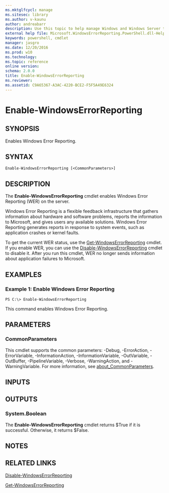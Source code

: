 ```yaml
---
ms.mktglfcycl: manage
ms.sitesec: library
ms.author: v-kaunu
author: andreabarr
description: Use this topic to help manage Windows and Windows Server technologies with Windows PowerShell.
external help file: Microsoft.WindowsErrorReporting.PowerShell.dll-Help.xml
keywords: powershell, cmdlet
manager: jasgro
ms.date: 12/20/2016
ms.prod: w10
ms.technology: 
ms.topic: reference
online version: 
schema: 2.0.0
title: Enable-WindowsErrorReporting
ms.reviewer:
ms.assetid: C9A65367-A3AC-4220-BCE2-F5F5A49E6324
---
```


# Enable-WindowsErrorReporting

## SYNOPSIS
Enables Windows Error Reporting.

## SYNTAX

```
Enable-WindowsErrorReporting [<CommonParameters>]
```

## DESCRIPTION
The **Enable-WindowsErrorReporting** cmdlet enables Windows Error Reporting (WER) on the server.

Windows Error Reporting is a flexible feedback infrastructure that gathers information about hardware and software problems, reports the information to Microsoft, and gives users any available solutions.
Windows Error Reporting generates reports in response to system events, such as application crashes or kernel faults.

To get the current WER status, use the [Get-WindowsErrorReporting](./Get-WindowsErrorReporting.md) cmdlet.
If you enable WER, you can use the [Disable-WindowsErrorReporting](./Disable-WindowsErrorReporting.md) cmdlet to disable it.
After you run this cmdlet, WER no longer sends information about application failures to Microsoft.

## EXAMPLES

### Example 1: Enable Windows Error Reporting
```
PS C:\> Enable-WindowsErrorReporting
```

This command enables Windows Error Reporting.

## PARAMETERS

### CommonParameters
This cmdlet supports the common parameters: -Debug, -ErrorAction, -ErrorVariable, -InformationAction, -InformationVariable, -OutVariable, -OutBuffer, -PipelineVariable, -Verbose, -WarningAction, and -WarningVariable. For more information, see [about_CommonParameters](http://go.microsoft.com/fwlink/?LinkID=113216).

## INPUTS

## OUTPUTS

### System.Boolean
The **Enable-WindowsErrorReporting** cmdlet returns $True if it is successful.
Otherwise, it returns $False.

## NOTES

## RELATED LINKS

[Disable-WindowsErrorReporting](./Disable-WindowsErrorReporting.md)

[Get-WindowsErrorReporting](./Get-WindowsErrorReporting.md)

